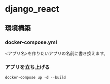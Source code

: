 # django_react

## 環境構築

### docker-compose.yml

<アプリ名>を作りたいアプリの名前に書き換えます。

### アプリを立ち上げる

```powershell
docker-compose up -d --build
```
